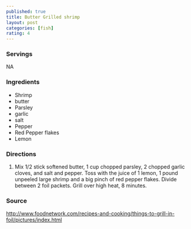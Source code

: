 ```yaml
---
published: true
title: Butter Grilled shrimp
layout: post
categories: [fish]
rating: 4
---
```

### Servings
NA

### Ingredients
- Shrimp
- butter
- Parsley
- garlic
- salt 
- Pepper
- Red Pepper flakes
- Lemon

### Directions
1. Mix 1/2 stick softened butter, 1 cup chopped parsley, 2 chopped garlic cloves, and salt and pepper. Toss with the juice of 1 lemon, 1 pound unpeeled large shrimp and a big pinch of red pepper flakes. Divide between 2 foil packets. Grill over high heat, 8 minutes.

### Source
<a href="http://www.foodnetwork.com/recipes-and-cooking/things-to-grill-in-foil/pictures/index.html" target="new">http://www.foodnetwork.com/recipes-and-cooking/things-to-grill-in-foil/pictures/index.html</a>
